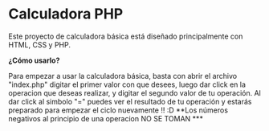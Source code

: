 # Calculadora PHP

Este proyecto de  calculadora básica está diseñado principalmente con HTML, CSS y PHP.

**¿Cómo usarlo?**

Para empezar a usar la calculadora básica, basta con abrir el archivo "index.php" digitar el primer valor con que desees, luego dar click en la operacion que deseas realizar, y digitar el segundo valor de tu operación. Al dar click al simbolo "=" puedes ver el resultado de tu operación y estarás preparado para empezar el ciclo nuevamente !! :D  **Los números negativos al principio de una operacion NO SE TOMAN ***


